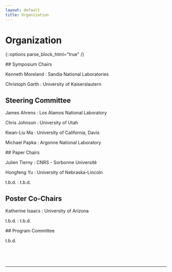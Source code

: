 ```yaml
---
layout: default
title: Organization
---
```


# Organization

{::options parse_block_html="true" /}

<div class="left">
## Symposium Chairs

Kenneth Moreland
: Sandia National Laboratories

Christoph Garth
: University of Kaiserslautern

## Steering Committee

James Ahrens
: Los Alamos National Laboratory

Chris Johnson
: University of Utah

Kwan-Liu Ma
: University of California, Davis

Michael Papka
: Argonne National Laboratory
</div>
<div class="right">
## Paper Chairs

Julien Tierny
: CNRS - Sorbonne Université

Hongfeng Yu
: University of Nebraska-Lincoln

t.b.d.
: t.b.d.

## Poster Co-Chairs

Katherine Isaacs
: University of Arizona

t.b.d.
: t.b.d.
</div>

<div class="left">
## Program Committee

t.b.d.
</div>
<div class="right">
<h2>&nbsp;</h2>
</div>

- - -